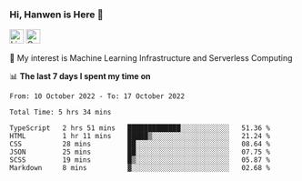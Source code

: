 ### Hi, Hanwen is Here 👋
<p>
	<a href="https://www.linkedin.com/in/liu-hanwen/"><img src="https://img.shields.io/badge/@hanwen-0A66C2?style=flat&logo=LinkedIn&logoColor=white" alt="Linkedin"  height="25px"/></a> 
	<a href="https://scholar.google.com/citations?user=HDF0su0AAAAJ"><img src="https://img.shields.io/badge/scholar-4385FE.svg?&style=plastic&logo=google-scholar&logoColor=white" alt="Google Scholar" height="25px"> </a>
</p>
🌱 My interest is Machine Learning Infrastructure and Serverless Computing

📊 **The last 7 days I spent my time on** 
<!--START_SECTION:waka-->

```text
From: 10 October 2022 - To: 17 October 2022

Total Time: 5 hrs 34 mins

TypeScript   2 hrs 51 mins   █████████████░░░░░░░░░░░░   51.36 %
HTML         1 hr 11 mins    █████▒░░░░░░░░░░░░░░░░░░░   21.24 %
CSS          28 mins         ██░░░░░░░░░░░░░░░░░░░░░░░   08.64 %
JSON         25 mins         ██░░░░░░░░░░░░░░░░░░░░░░░   07.75 %
SCSS         19 mins         █▒░░░░░░░░░░░░░░░░░░░░░░░   05.87 %
Markdown     8 mins          ▓░░░░░░░░░░░░░░░░░░░░░░░░   02.68 %
```

<!--END_SECTION:waka-->


<!--
**david990917/david990917** is a ✨ _special_ ✨ repository because its `README.md` (this file) appears on your GitHub profile.

Here are some ideas to get you started:

- 🔭 I’m currently working on ...
- 🌱 I’m currently learning ...
- 👯 I’m looking to collaborate on ...
- 🤔 I’m looking for help with ...
- 💬 Ask me about ...
- 📫 How to reach me: ...
- 😄 Pronouns: ...
- ⚡ Fun fact: ...
-->
